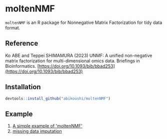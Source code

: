 # moltenNMF

`moltenNMF` is an R package for Nonnegative Matrix Factorization for tidy data format.

## Reference

Ko ABE and Teppei SHIMAMURA (2023) UNMF: A unified non-negative matrix factorization for multi-dimensional omics data. Briefings in Bioinformatics. [https://doi.org/10.1093/bib/bbad253](https://doi.org/10.1093/bib/bbad253)

## Installation

```R
devtools::install_github("abikoushi/moltenNMF")
```

## Example

1. [A simple example of 'moltenNMF'](https://github.com/abikoushi/moltenNMF/blob/main/Rmd/moltenNMF.md)
2. [missing data imputation](https://github.com/abikoushi/moltenNMF/blob/main/Rmd/gehag.md)
